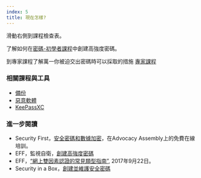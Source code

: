 ```yaml
---
index: 5
title: 現在怎樣?
---
```

滑動右側到課程檢查表。

了解如何在[密碼-初學者課程](umbrella://information/passwords/beginner)中創建高強度密碼。

到專家課程了解萬一你被迫交出密碼時可以採取的措施
[專家課程](umbrella://information/passwords/expert)

### 相關課程與工具

*   [備份](umbrella://information/backing-up)
*   [惡意軟體](umbrella://information/malware)
*   [KeePassXC](umbrella://tools/encryption/s_keepassxc.md)

### 進一步閱讀

* Security First，[安全密碼和數據加密](https://advocacyassembly.org/en/courses/31/#/chapter/1/lesson/1)，在Advocacy Assembly上的免費在線培訓。
* EFF，監視自衛，[創建高強度密碼](https://ssd.eff.org/en/module/creating-strong-passwords)
* EFF，[“網上雙因素認證的常見類型指南”](https://www.eff.org/deeplinks/2017/09/guide-common-types-two-factor-authentication-web), 2017年9月22日。
* Security in a Box，[創建並維護安全密碼](https://securityinabox.org/en/guide/passwords/)
